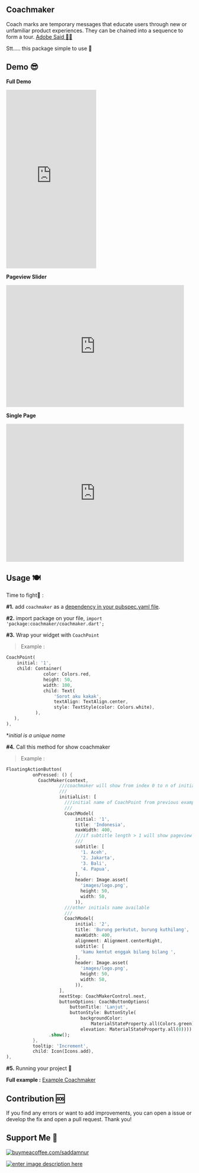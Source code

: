 ## Coachmaker
Coach marks are temporary messages that educate users through new or unfamiliar product experiences. They can be chained into a sequence to form a tour. 
<a href="https://spectrum.adobe.com/page/coach-mark/"> Adobe Said  </a>  [👨‍🎓](https://emojipedia.org/man-student/)

Stt..... this package simple to use 🤫

## Demo 😎
**Full Demo**
<iframe src="https://giphy.com/embed/WIURSHVcoKGV8YWR1w" width="243" height="480" frameBorder="0" class="giphy-embed" allowFullScreen></iframe><p></p>

**Pageview Slider**
<iframe src="https://giphy.com/embed/0UcTUY865F0Rxk73Va" width="480" height="328" frameBorder="0" class="giphy-embed" allowFullScreen></iframe><p></p>

**Single Page**
<iframe src="https://giphy.com/embed/Ve85kqYGuRAdlcJ8AF" width="480" height="371" frameBorder="0" class="giphy-embed" allowFullScreen></iframe><p></p>

## Usage 🍽️

Time to fight🥊 : 

**#1.** add  `coachmaker`  as a  [dependency in your pubspec.yaml file](https://flutter.io/platform-plugins/).

**#2.** import package on your file, `import  'package:coachmaker/coachmaker.dart';` 

**#3.** Wrap your widget with `CoachPoint` 

> Example :
> 
```dart
CoachPoint(
	initial: '1',
	child: Container(
	          color: Colors.red,
              height: 50,
              width: 100,
              child: Text(
                  'Sorot aku kakak',
                  textAlign: TextAlign.center,
                  style: TextStyle(color: Colors.white),
           ),
   ),
),
```
**initial is a unique name*

**#4.** Call this method for show coachmaker

> Example :
> 
```dart
FloatingActionButton(
          onPressed: () {
            CoachMaker(context,
			        ///coachmaker will show from index 0 to n of initialList
			        ///
                    initialList: [
                      ///initial name of CoachPoint from previous example ☝️ (inital: '1') 
                      ///
                      CoachModel(
                          initial: '1',
                          title: 'Indonesia',
                          maxWidth: 400,
                          ///if subtitle length > 1 will show pageview slider
                          ///
                          subtitle: [
                            '1. Aceh',
                            '2. Jakarta',
                            '3. Bali',
                            '4. Papua',
                          ],
                          header: Image.asset(
                            'images/logo.png',
                            height: 50,
                            width: 50,
                          )),
                      ///other initials name available
                      ///
                      CoachModel(
                          initial: '2',
                          title: 'Burung perkutut, burung kuthilang',
                          maxWidth: 400,
                          alignment: Alignment.centerRight,
                          subtitle: [
                            'kamu kentut enggak bilang bilang ',
                          ],
                          header: Image.asset(
                            'images/logo.png',
                            height: 50,
                            width: 50,
                          )),
                    ],
                    nextStep: CoachMakerControl.next,
                    buttonOptions: CoachButtonOptions(
                        buttonTitle: 'Lanjut',
                        buttonStyle: ButtonStyle(
                            backgroundColor:
                                MaterialStateProperty.all(Colors.green),
                            elevation: MaterialStateProperty.all(0))))
                .show();
          },
          tooltip: 'Increment',
          child: Icon(Icons.add),
),
```
**#5.** Running your project 🚗


**Full example :**  [Example Coachmaker](https://github.com/muhammadsaddamnur/coachmaker/tree/main/example)

## Contribution 🆘
If you find any errors or want to add improvements, you can open a issue or develop the fix and open a pull request. Thank you!

## Support Me 🙏
<a href="https://buymeacoffee.com/saddamnur">![buymeacoffee.com/saddamnur](https://www.buymeacoffee.com/assets/img/guidelines/download-assets-sm-1.svg)</a>

<a href="https://www.w3schools.com">![enter image description here](https://raw.githubusercontent.com/muhammadsaddamnur/float_bubble/main/saweria.png)</a>
